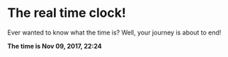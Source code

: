 # The real time clock!

Ever wanted to know what the time is? Well, your journey is about to end!

**The time is Nov 09, 2017, 22:24**